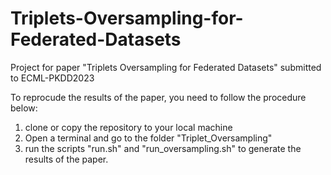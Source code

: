 # Triplets-Oversampling-for-Federated-Datasets
Project for paper "Triplets Oversampling for Federated Datasets" submitted to ECML-PKDD2023

To reprocude the results of the paper, you need to follow the procedure below:
1. clone or copy the repository to your local machine
2. Open a terminal and go to the folder "Triplet_Oversampling"
3. run the scripts "run.sh" and "run_oversampling.sh" to generate the results of the paper.